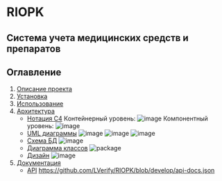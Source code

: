 # RIOPK

Система учета медицинских средств и препаратов
---

## Оглавление

1. [Описание проекта](#описание-проекта)
2. [Установка](#установка)
3. [Использование](#использование)
4. [Архитектура](#архитектура)
    - [Нотация C4](#нотация-c4)
      Контейнерный уровень:
      ![image](https://github.com/user-attachments/assets/b4341497-3fe1-4f8c-9315-82a5a62118b6)
      Компонентный уровень:
      ![image](https://github.com/user-attachments/assets/fc907144-a5bc-467e-be01-4d98b677ea7b)
    - [UML диаграммы](#UML)
      ![image](https://github.com/user-attachments/assets/fb30a853-1d94-4288-96f7-97a35f2b38aa)
      ![image](https://github.com/user-attachments/assets/b9b6412d-c980-4ac4-9265-b604ef5ef552)
      ![image](https://github.com/user-attachments/assets/b0a43193-6af5-4aa5-95f3-8ae940737732)
    - [Схема БД](#схема_БД)
      ![image](https://github.com/user-attachments/assets/3ed45928-a64a-44de-9106-f5060851222f)
    - [Диаграмма классов](#диаграмма-классов)
      ![package](https://github.com/user-attachments/assets/70ba6d55-92d8-4b20-8722-4ad818e995b1)
    - [Дизайн](#дизайн)
      ![image](https://github.com/user-attachments/assets/4b682b34-e818-4e22-b830-cbee00e3bfa9)
5. [Документация](#документация)
    - [API](#api)
      https://github.com/LVerify/RIOPK/blob/develop/api-docs.json

